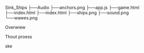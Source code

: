 Sink_Ships
├──Audio
├──anchors.png 
├──app.js
├──game.html
├──index.html
├──index.html
├──ships.png
├──sound.png
└──wawes.png



Overwiew 

Thout proess 


ske